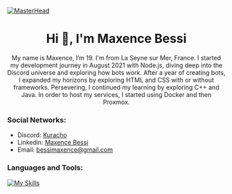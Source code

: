 [![MasterHead](https://i.pinimg.com/originals/44/c7/c1/44c7c1f3fbd68b2151c37af5f08198f1.gif)](https://rishavchanda.io)
<h1 align="center">Hi 👋, I'm Maxence Bessi</h1>

<p align="center">
My name is Maxence, I’m 19. I'm from La Seyne sur Mer, France. I started my development journey in August 2021 with Node.js, diving deep into the Discord universe and exploring how bots work. After a year of creating bots, I expanded my horizons by exploring HTML and CSS with or without frameworks. Persevering, I continued my learning by exploring C++ and Java. In order to host my services, I started using Docker and then Proxmox.
</p>

<h3 align="left">Social Networks:</h3>

- Discord: [Kuracho](https://discord.com/users/358629612584173568)
- Linkedin: [Maxence Bessi](https://www.linkedin.com/in/maxence-bessi/)
- Email: bessimaxence@gmail.com

<h3 align="left">Languages and Tools:</h3>

[![My Skills](https://skillicons.dev/icons?i=js,ts,html,css,java,cpp,docker,git,idea,vscode,maven,mysql,nginx,tailwind,vue,spring,bash,php,laravel,sass&perline=15)]( )
